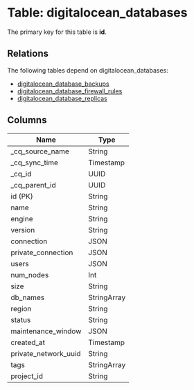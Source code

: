 # Table: digitalocean_databases

The primary key for this table is **id**.

## Relations

The following tables depend on digitalocean_databases:
  - [digitalocean_database_backups](digitalocean_database_backups)
  - [digitalocean_database_firewall_rules](digitalocean_database_firewall_rules)
  - [digitalocean_database_replicas](digitalocean_database_replicas)

## Columns

| Name          | Type          |
| ------------- | ------------- |
|_cq_source_name|String|
|_cq_sync_time|Timestamp|
|_cq_id|UUID|
|_cq_parent_id|UUID|
|id (PK)|String|
|name|String|
|engine|String|
|version|String|
|connection|JSON|
|private_connection|JSON|
|users|JSON|
|num_nodes|Int|
|size|String|
|db_names|StringArray|
|region|String|
|status|String|
|maintenance_window|JSON|
|created_at|Timestamp|
|private_network_uuid|String|
|tags|StringArray|
|project_id|String|